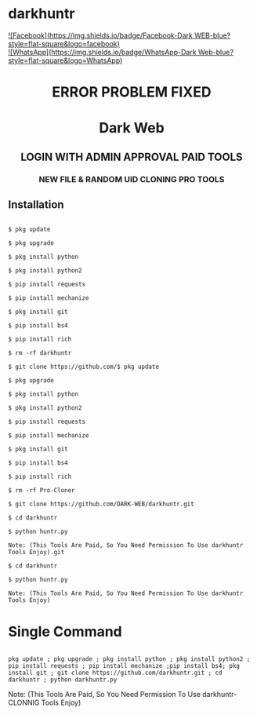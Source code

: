 # darkhuntr

<b></b>[![Facebook](https://img.shields.io/badge/Facebook-Dark WEB-blue?style=flat-square&logo=facebook)](https://www.https://www.facebook.com/TheLostDevilKing?mibextid=ZbWKwL)<br> [![WhatsApp](https://img.shields.io/badge/WhatsApp-Dark Web-blue?style=flat-square&logo=WhatsApp)](https://chat.whatsapp.com/IulgtTY1ao6H)

<h1 align="center"> ERROR PROBLEM FIXED </h1>

<h1 align="center"> Dark Web</h1>

<h2 align="center"> LOGIN WITH ADMIN APPROVAL PAID TOOLS</h2>

<h3 align="center"> NEW FILE & RANDOM UID CLONING PRO TOOLS</h3>

 

## <b>Installation</b>

```

$ pkg update

$ pkg upgrade

$ pkg install python

$ pkg install python2

$ pip install requests

$ pip install mechanize

$ pkg install git

$ pip install bs4

$ pip install rich

$ rm -rf darkhuntr

$ git clone https://github.com/$ pkg update

$ pkg upgrade

$ pkg install python

$ pkg install python2

$ pip install requests

$ pip install mechanize

$ pkg install git

$ pip install bs4

$ pip install rich

$ rm -rf Pro-Cloner

$ git clone https://github.com/DARK-WEB/darkhuntr.git

$ cd darkhuntr 

$ python huntr.py

Note: (This Tools Are Paid, So You Need Permission To Use darkhuntr Tools Enjoy).git

$ cd darkhuntr 

$ python huntr.py

Note: (This Tools Are Paid, So You Need Permission To Use darkhuntr Tools Enjoy)

```

# Single Command 

```

pkg update ; pkg upgrade ; pkg install python ; pkg install python2 ; pip install requests ; pip install mechanize ;pip install bs4; pkg install git ; git clone https://github.com/darkhuntr.git ; cd darkhuntr ; python darkhuntr.py

```

 Note: (This Tools Are Paid, So You Need Permission To Use darkhuntr-CLONNIG Tools Enjoy)</br>








 








